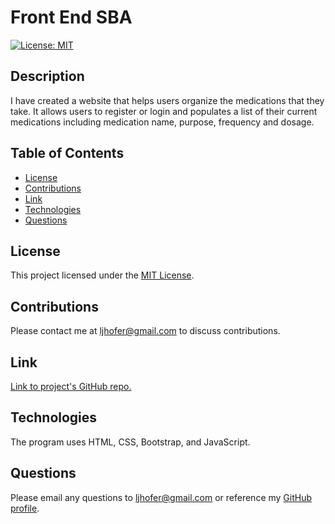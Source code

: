 # Front End SBA


[![License: MIT](https://img.shields.io/badge/License-MIT-yellow.svg)](https://opensource.org/licenses/MIT)


## Description 
I have created a website that helps users organize the medications that they take. It allows users to register or login and populates a list of their current medications including medication name, purpose, frequency and dosage. 
    
## Table of Contents

- [License](#license)
- [Contributions](#contributions)
- [Link](#link) 
- [Technologies](#technologies)
- [Questions](#questions)


## License
This project licensed under the [MIT License](https://opensource.org/licenses/MIT).

## Contributions
Please contact me at <ljhofer@gmail.com> to discuss contributions.

## Link

[Link to project's GitHub repo.](https://github.com/ljhofer/medtracker-front-end)

## Technologies
The program uses HTML, CSS, Bootstrap, and JavaScript.

## Questions
Please email any questions to <ljhofer@gmail.com> or reference my [GitHub profile](https://github.com/ljhofer). 